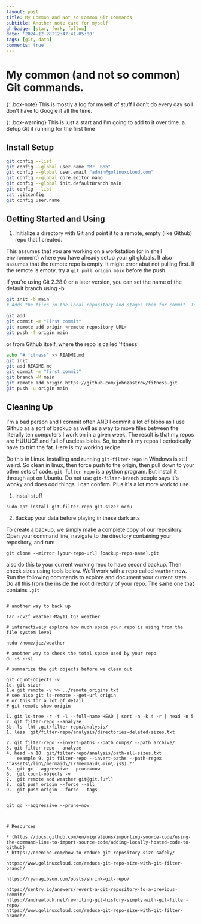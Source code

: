 ```yaml
---
layout: post
title: My Common and Not so Common Git Commands
subtitle: Another note card for myself
gh-badge: [star, fork, follow]
date: '2024-12-28T12:47:41-05:00'
tags: [git, data]
comments: true
---
```


# My common (and not so common) Git commands. 

{: .box-note}
This is mostly a log for myself of stuff I don't do every day so I don't have to Google it all the time. 

{: .box-warning}
This is just a start and I'm going to add to it over time.
a. Setup Git if running for the first time


## Install Setup

```bash
git config --list
git config --global user.name "Mr. Bob"
git config --global user.email "admin@golinuxcloud.com"
git config --global core.editor nano
git config --global init.defaultBranch main
git config --list
cat .gitconfig
git config user.name


```

## Getting Started and Using

1. Initialize a directory with Git and point it to a remote, empty (like Github) repo that I created.

This assumes that you are working on a workstation (or in shell environment) where you have already setup your git globals. It also assumes that the remote repo is empty. It might error abut not pulling first. If the remote is empty, try a `git pull origin main` before the push.

If you’re using Git 2.28.0 or a later version, you can set the name of the default branch using -b.


```bash
git init -b main
# Adds the files in the local repository and stages them for commit. To unstage a file, use `git reset HEAD YOUR-FILE`.

git add .
git commit -m "First commit"
git remote add origin <remote repository URL>
git push -f origin main
```

or from Github itself, where the repo is called 'fitness'

```bash
echo "# fitness" >> README.md
git init
git add README.md
git commit -m "first commit"
git branch -M main
git remote add origin https://github.com/johnzastrow/fitness.git
git push -u origin main
```


## Cleaning Up

I'm a bad person and I commit often AND I commit a lot of blobs as I use Github as a sort of backup as well as a way to move files between the literally ten computers I work on in a given week. The result is that my repos are HUUUGE and full of useless blobs. So, to shrink my repos I periodically have to trim the fat. Here is my working recipe.


Do this in Linux. Installing and running `git-filter-repo` in Windows is still weird. So clean in linux, then force push to the origin, then pull down to your other sets of code. `git-filter-repo` is a python program. But install it through apt on Ubuntu. Do not use `git-filter-branch` people says it's wonky and does odd things. I can confirm. Plus it's a lot more work to use.

1. Install stuff
   
```sudo apt install git-filter-repo git-sizer ncdu```

2. Backup your data before playing in these dark arts
   
To create a backup, we simply make a complete copy of our repository. Open your command line, navigate to the directory containing your repository, and run:

``` git clone --mirror [your-repo-url] [backup-repo-name].git ```

also do this to your current working repo to have second backup. Then check sizes using tools below. We'll work with a repo called `weather` now. Run the following commands to explore and document your current state. Do all this from the inside the root directory of your repo. The same one that contains `.git`

``` 

# another way to back up

tar -cvzf weather-May11.tgz weather 

# interactively explore how much space your repo is using from the file system level

ncdu /home/jcz/weather

# another way to check the total space used by your repo
du -s --si

# summarize the git objects before we clean out

git count-objects -v
1d. git-sizer
1.e git remote -v >> ../remote_origins.txt
# see also git ls-remote --get-url origin  
# or this for a lot of detail
# git remote show origin

1. git ls-tree -r -t -l --full-name HEAD | sort -n -k 4 -r | head -n 5
2. git filter-repo --analyze
3b. ls -lht .git/filter-repo/analysis/
1. less .git/filter-repo/analysis/directories-deleted-sizes.txt

2. git filter-repo --invert-paths --path dumps/ --path archive/
3. git filter-repo --analyze
4. head -n 10 .git/filter-repo/analysis/path-all-sizes.txt 
 	example 9. git filter-repo --invert-paths --path-regex '^assets\/lib\/mermaid\/(?!mermaid\.min\.js$).*'
5.  git gc --aggressive --prune=now
6.  git count-objects -v
7.  git remote add weather git@git.[url]
8.  git push origin --force --all
9.  git push origin --force --tags


git gc --aggressive --prune=now



# Resources

* (https://docs.github.com/en/migrations/importing-source-code/using-the-command-line-to-import-source-code/adding-locally-hosted-code-to-github)
* https://onenine.com/how-to-reduce-git-repository-size-safely/

https://www.golinuxcloud.com/reduce-git-repo-size-with-git-filter-branch/

https://ryanagibson.com/posts/shrink-git-repo/

https://sentry.io/answers/revert-a-git-repository-to-a-previous-commit/
https://andrewlock.net/rewriting-git-history-simply-with-git-filter-repo/
https://www.golinuxcloud.com/reduce-git-repo-size-with-git-filter-branch/






